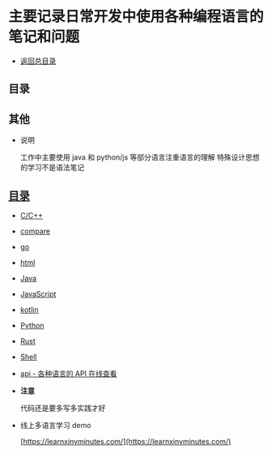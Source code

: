 # 主要记录日常开发中使用各种编程语言的笔记和问题

- [返回总目录](../README.md#项目目录)

## 目录

## 其他

- 说明

  工作中主要使用 java 和 python/js 等部分语言注重语言的理解 特殊设计思想的学习不是语法笔记

## [目录](https://github.com/zhangymPerson/learning-notes/tree/master/programming-language)

- [C/C++](./C-C++/README.md)

- [compare](./compare/README.md)

- [go](./go/README.md)

- [html](./html/README.md)

- [Java](./Java/README.md)

- [JavaScript](./JavaScript/README.md)

- [kotlin](./kotlin/README.md)

- [Python](./Python/README.md)

- [Rust](./Rust/README.md)

- [Shell](./Shell/README.md)

- [api - 各种语言的 API 在线查看](http://tool.oschina.net/apidocs)

- **注意**

  代码还是要多写多实践才好

- 线上多语言学习 demo

  [https://learnxinyminutes.com/](https://learnxinyminutes.com/)
